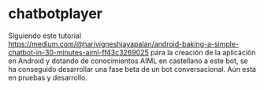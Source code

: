 # chatbotplayer
Siguiendo este tutorial https://medium.com/@harivigneshjayapalan/android-baking-a-simple-chatbot-in-30-minutes-aiml-ff43c3269025 para la creación de la aplicación en Android y dotando de conocimientos AIML en castellano a este bot, se ha conseguido desarrollar una fase beta de un bot conversacional.
Aún está en pruebas y desarrollo.
